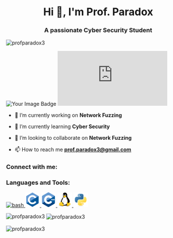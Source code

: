<h1 align="center">Hi 👋, I'm Prof. Paradox</h1>
<h3 align="center">A passionate Cyber Security Student</h3>

<p align="left"> <img src="https://komarev.com/ghpvc/?username=profparadox3&label=Profile%20views&color=0e75b6&style=flat" alt="profparadox3" /> </p>

<img src="https://tryhackme-badges.s3.amazonaws.com/Prof.Paradox.png" alt="Your Image Badge" />
<iframe src="https://tryhackme.com/api/v2/badges/public-profile?userPublicId=3135958" style='border:none;'></iframe>


- 🔭 I’m currently working on **Network Fuzzing**

- 🌱 I’m currently learning **Cyber Security**

- 👯 I’m looking to collaborate on **Network Fuzzing**

- 📫 How to reach me **prof.paradox3@gmail.com**

<h3 align="left">Connect with me:</h3>
<p align="left">
</p>

<h3 align="left">Languages and Tools:</h3>
<p align="left"> <a href="https://www.gnu.org/software/bash/" target="_blank" rel="noreferrer"> <img src="https://www.vectorlogo.zone/logos/gnu_bash/gnu_bash-icon.svg" alt="bash" width="40" height="40"/> </a> <a href="https://www.cprogramming.com/" target="_blank" rel="noreferrer"> <img src="https://raw.githubusercontent.com/devicons/devicon/master/icons/c/c-original.svg" alt="c" width="40" height="40"/> </a> <a href="https://www.w3schools.com/cpp/" target="_blank" rel="noreferrer"> <img src="https://raw.githubusercontent.com/devicons/devicon/master/icons/cplusplus/cplusplus-original.svg" alt="cplusplus" width="40" height="40"/> </a> <a href="https://www.linux.org/" target="_blank" rel="noreferrer"> <img src="https://raw.githubusercontent.com/devicons/devicon/master/icons/linux/linux-original.svg" alt="linux" width="40" height="40"/> </a> <a href="https://www.python.org" target="_blank" rel="noreferrer"> <img src="https://raw.githubusercontent.com/devicons/devicon/master/icons/python/python-original.svg" alt="python" width="40" height="40"/> </a> </p>

<p><img align="left" src="https://github-readme-stats.vercel.app/api/top-langs?username=profparadox3&show_icons=true&locale=en&layout=compact" alt="profparadox3" /></p>

<p>&nbsp;<img align="center" src="https://github-readme-stats.vercel.app/api?username=profparadox3&show_icons=true&locale=en" alt="profparadox3" /></p>

<p><img align="center" src="https://github-readme-streak-stats.herokuapp.com/?user=profparadox3&" alt="profparadox3" /></p>

